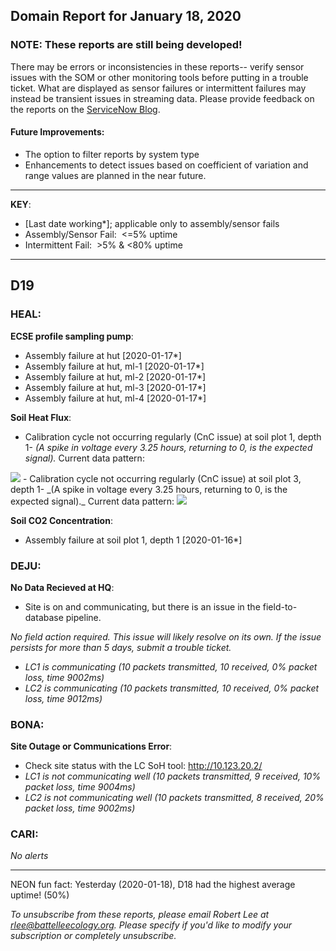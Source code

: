 ## Domain Report for January 18, 2020


### NOTE: These reports are still being developed!
There may be errors or inconsistencies in these reports-- verify sensor issues with the SOM or other monitoring tools before putting in a trouble ticket. What are displayed as sensor failures or intermittent failures may instead be transient issues in streaming data.
Please provide feedback on the reports on the [ServiceNow Blog](https://neon.service-now.com/community?id=community_blog&sys_id=9b4fbe8adbed734017ecf9041d9619be).

#### Future Improvements: 
 - The option to filter reports by system type 
 - Enhancements to detect issues based on coefficient of variation and range values are planned in the near future.

***

**KEY**:

 - [Last date working*]; applicable only to assembly/sensor fails
 - Assembly/Sensor Fail:&nbsp;&nbsp;<=5% uptime
 - Intermittent Fail:&nbsp;&nbsp;>5% & <80% uptime

***
## D19

### HEAL:

**ECSE profile sampling pump**:
 - Assembly failure at hut [2020-01-17*]
 - Assembly failure at hut, ml-1 [2020-01-17*]
 - Assembly failure at hut, ml-2 [2020-01-17*]
 - Assembly failure at hut, ml-3 [2020-01-17*]
 - Assembly failure at hut, ml-4 [2020-01-17*]

**Soil Heat Flux**:
 - Calibration cycle not occurring regularly (CnC issue) at soil plot 1, depth 1- _(A spike in voltage every 3.25 hours, returning to 0, is the expected signal)._ Current data pattern:

<img src="/scratch/SOM/rollingAnalysis/RptDp00/smartAlerts/imgs/NEON.D19.HEAL.DP0.00040.001.01800.001.501.000-2020-01-18.png">
 - Calibration cycle not occurring regularly (CnC issue) at soil plot 3, depth 1- _(A spike in voltage every 3.25 hours, returning to 0, is the expected signal)._ Current data pattern:

<img src="/scratch/SOM/rollingAnalysis/RptDp00/smartAlerts/imgs/NEON.D19.HEAL.DP0.00040.001.01800.003.501.000-2020-01-18.png">

**Soil CO2 Concentration**:
 - Assembly failure at soil plot 1, depth 1 [2020-01-16*]

### DEJU:

**No Data Recieved at HQ**:
 - Site is on and communicating, but there is an issue in the field-to-database pipeline. 

 _*No field action required*. This issue will likely resolve on its own. If the issue persists for more than 5 days, submit a trouble ticket._
 - _LC1 is communicating (10 packets transmitted, 10 received, 0% packet loss, time 9002ms)_
 - _LC2 is communicating (10 packets transmitted, 10 received, 0% packet loss, time 9012ms)_

### BONA:

**Site Outage or Communications Error**:
 - Check site status with the LC SoH tool: http://10.123.20.2/
 - _LC1 is not communicating well (10 packets transmitted, 9 received, 10% packet loss, time 9004ms)_
 - _LC2 is not communicating well (10 packets transmitted, 8 received, 20% packet loss, time 9002ms)_

### CARI:

_No alerts_

***
NEON fun fact: Yesterday (2020-01-18), D18 had the highest average uptime! (50%)

_To unsubscribe from these reports, please email Robert Lee at rlee@battelleecology.org. Please specify if you'd like to modify your subscription or completely unsubscribe._
